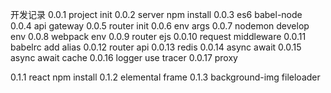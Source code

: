 开发记录
0.0.1   project init
0.0.2   server npm install
0.0.3   es6 babel-node
0.0.4   api gateway
0.0.5   router init
0.0.6   env args
0.0.7   nodemon develop env
0.0.8   webpack env
0.0.9   router ejs
0.0.10  request middleware
0.0.11  babelrc add alias
0.0.12  router api
0.0.13  redis
0.0.14  async await
0.0.15  async await cache
0.0.16  logger use tracer
0.0.17  proxy

0.1.1   react npm install
0.1.2   elemental frame
0.1.3   background-img fileloader